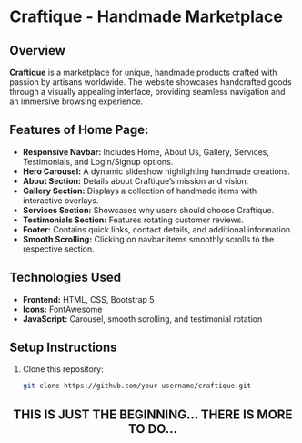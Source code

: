 # Craftique - Handmade Marketplace

## Overview
**Craftique** is a marketplace for unique, handmade products crafted with passion by artisans worldwide. The website showcases handcrafted goods through a visually appealing interface, providing seamless navigation and an immersive browsing experience.

## Features of Home Page:
- **Responsive Navbar:** Includes Home, About Us, Gallery, Services, Testimonials, and Login/Signup options.
- **Hero Carousel:** A dynamic slideshow highlighting handmade creations.
- **About Section:** Details about Craftique’s mission and vision.
- **Gallery Section:** Displays a collection of handmade items with interactive overlays.
- **Services Section:** Showcases why users should choose Craftique.
- **Testimonials Section:** Features rotating customer reviews.
- **Footer:** Contains quick links, contact details, and additional information.
- **Smooth Scrolling:** Clicking on navbar items smoothly scrolls to the respective section.

## Technologies Used
- **Frontend:** HTML, CSS, Bootstrap 5
- **Icons:** FontAwesome
- **JavaScript:** Carousel, smooth scrolling, and testimonial rotation

## Setup Instructions
1. Clone this repository:
   ```sh
   git clone https://github.com/your-username/craftique.git
## <p align="center">THIS IS JUST THE BEGINNING... THERE IS MORE TO DO...</p>
